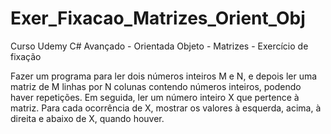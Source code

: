 # Exer_Fixacao_Matrizes_Orient_Obj
Curso Udemy C# Avançado - Orientada Objeto - Matrizes - Exercício de fixação

Fazer um programa para ler dois números inteiros M e N, e depois ler uma matriz de M linhas por N colunas contendo números inteiros, podendo haver repetições. Em seguida, ler um número inteiro X que pertence à matriz. Para cada ocorrência de X, mostrar os valores à esquerda, acima, à direita e abaixo de X, quando houver.
